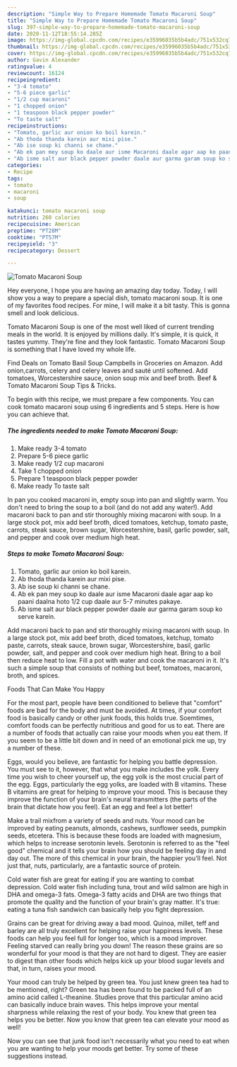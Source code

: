 ```yaml
---
description: "Simple Way to Prepare Homemade Tomato Macaroni Soup"
title: "Simple Way to Prepare Homemade Tomato Macaroni Soup"
slug: 397-simple-way-to-prepare-homemade-tomato-macaroni-soup
date: 2020-11-12T18:55:14.285Z
image: https://img-global.cpcdn.com/recipes/e35996035b5b4adc/751x532cq70/tomato-macaroni-soup-recipe-main-photo.jpg
thumbnail: https://img-global.cpcdn.com/recipes/e35996035b5b4adc/751x532cq70/tomato-macaroni-soup-recipe-main-photo.jpg
cover: https://img-global.cpcdn.com/recipes/e35996035b5b4adc/751x532cq70/tomato-macaroni-soup-recipe-main-photo.jpg
author: Gavin Alexander
ratingvalue: 4
reviewcount: 16124
recipeingredient:
- "3-4 tomato"
- "5-6 piece garlic"
- "1/2 cup macaroni"
- "1 chopped onion"
- "1 teaspoon black pepper powder"
- "To taste salt"
recipeinstructions:
- "Tomato, garlic aur onion ko boil karein."
- "Ab thoda thanda karein aur mixi pise."
- "Ab ise soup ki channi se chane."
- "Ab ek pan mey soup ko daale aur isme Macaroni daale agar aap ko paani daalna hoto 1/2 cup daale aur 5-7 minutes pakaye."
- "Ab isme salt aur black pepper powder daale aur garma garam soup ko serve karein."
categories:
- Recipe
tags:
- tomato
- macaroni
- soup

katakunci: tomato macaroni soup 
nutrition: 260 calories
recipecuisine: American
preptime: "PT28M"
cooktime: "PT57M"
recipeyield: "3"
recipecategory: Dessert

---
```



![Tomato Macaroni Soup](https://img-global.cpcdn.com/recipes/e35996035b5b4adc/751x532cq70/tomato-macaroni-soup-recipe-main-photo.jpg)

Hey everyone, I hope you are having an amazing day today. Today, I will show you a way to prepare a special dish, tomato macaroni soup. It is one of my favorites food recipes. For mine, I will make it a bit tasty. This is gonna smell and look delicious.

Tomato Macaroni Soup is one of the most well liked of current trending meals in the world. It is enjoyed by millions daily. It's simple, it is quick, it tastes yummy. They're fine and they look fantastic. Tomato Macaroni Soup is something that I have loved my whole life.

Find Deals on Tomato Basil Soup Campbells in Groceries on Amazon. Add onion,carrots, celery and celery leaves and sauté until softened. Add tomatoes, Worcestershire sauce, onion soup mix and beef broth. Beef &amp; Tomato Macaroni Soup Tips &amp; Tricks.


To begin with this recipe, we must prepare a few components. You can cook tomato macaroni soup using 6 ingredients and 5 steps. Here is how you can achieve that.

<!--inarticleads1-->

##### The ingredients needed to make Tomato Macaroni Soup:

1. Make ready 3-4 tomato
1. Prepare 5-6 piece garlic
1. Make ready 1/2 cup macaroni
1. Take 1 chopped onion
1. Prepare 1 teaspoon black pepper powder
1. Make ready To taste salt


In pan you cooked macaroni in, empty soup into pan and slightly warm. You don&#39;t need to bring the soup to a boil (and do not add any water!). Add macaroni back to pan and stir thoroughly mixing macaroni with soup. In a large stock pot, mix add beef broth, diced tomatoes, ketchup, tomato paste, carrots, steak sauce, brown sugar, Worcestershire, basil, garlic powder, salt, and pepper and cook over medium high heat. 

<!--inarticleads2-->

##### Steps to make Tomato Macaroni Soup:

1. Tomato, garlic aur onion ko boil karein.
1. Ab thoda thanda karein aur mixi pise.
1. Ab ise soup ki channi se chane.
1. Ab ek pan mey soup ko daale aur isme Macaroni daale agar aap ko paani daalna hoto 1/2 cup daale aur 5-7 minutes pakaye.
1. Ab isme salt aur black pepper powder daale aur garma garam soup ko serve karein.


Add macaroni back to pan and stir thoroughly mixing macaroni with soup. In a large stock pot, mix add beef broth, diced tomatoes, ketchup, tomato paste, carrots, steak sauce, brown sugar, Worcestershire, basil, garlic powder, salt, and pepper and cook over medium high heat. Bring to a boil then reduce heat to low. Fill a pot with water and cook the macaroni in it. It&#39;s such a simple soup that consists of nothing but beef, tomatoes, macaroni, broth, and spices. 

Foods That Can Make You Happy


For the most part, people have been conditioned to believe that "comfort" foods are bad for the body and must be avoided. At times, if your comfort food is basically candy or other junk foods, this holds true. Soemtimes, comfort foods can be perfectly nutritious and good for us to eat. There are a number of foods that actually can raise your moods when you eat them. If you seem to be a little bit down and in need of an emotional pick me up, try a number of these.

Eggs, would you believe, are fantastic for helping you battle depression. You must see to it, however, that what you make includes the yolk. Every time you wish to cheer yourself up, the egg yolk is the most crucial part of the egg. Eggs, particularly the egg yolks, are loaded with B vitamins. These B vitamins are great for helping to improve your mood. This is because they improve the function of your brain's neural transmitters (the parts of the brain that dictate how you feel). Eat an egg and feel a lot better!

Make a trail mixfrom a variety of seeds and nuts. Your mood can be improved by eating peanuts, almonds, cashews, sunflower seeds, pumpkin seeds, etcetera. This is because these foods are loaded with magnesium, which helps to increase serotonin levels. Serotonin is referred to as the "feel good" chemical and it tells your brain how you should be feeling day in and day out. The more of this chemical in your brain, the happier you'll feel. Not just that, nuts, particularly, are a fantastic source of protein.

Cold water fish are great for eating if you are wanting to combat depression. Cold water fish including tuna, trout and wild salmon are high in DHA and omega-3 fats. Omega-3 fatty acids and DHA are two things that promote the quality and the function of your brain's gray matter. It's true: eating a tuna fish sandwich can basically help you fight depression. 

Grains can be great for driving away a bad mood. Quinoa, millet, teff and barley are all truly excellent for helping raise your happiness levels. These foods can help you feel full for longer too, which is a mood improver. Feeling starved can really bring you down! The reason these grains are so wonderful for your mood is that they are not hard to digest. They are easier to digest than other foods which helps kick up your blood sugar levels and that, in turn, raises your mood.

Your mood can truly be helped by green tea. You just knew green tea had to be mentioned, right? Green tea has been found to be packed full of an amino acid called L-theanine. Studies prove that this particular amino acid can basically induce brain waves. This helps improve your mental sharpness while relaxing the rest of your body. You knew that green tea helps you be better. Now you know that green tea can elevate your mood as well!

Now you can see that junk food isn't necessarily what you need to eat when you are wanting to help your moods get better. Try  some  of  these  suggestions  instead.

